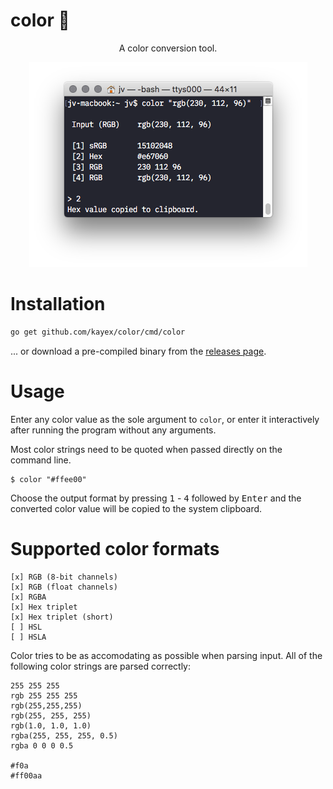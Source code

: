 # color 🍭

<p align="center">
 A color conversion tool.
</p>
<p align="center">
 <img src="/screen.png?raw=true" alt="Color screenshot">
</p>

# Installation
```bash
go get github.com/kayex/color/cmd/color
```
... or download a pre-compiled binary from the [releases page](https://github.com/kayex/color/releases).

# Usage
Enter any color value as the sole argument to `color`, or enter it interactively after running the program without any arguments.

Most color strings need to be quoted when passed directly on the command line.

```
$ color "#ffee00"
```

Choose the output format by pressing <kbd>1</kbd> - <kbd>4</kbd> followed by <kbd>Enter</kbd> and the converted color value will be copied to the system clipboard.

# Supported color formats
```
[x] RGB (8-bit channels)
[x] RGB (float channels)
[x] RGBA
[x] Hex triplet
[x] Hex triplet (short)
[ ] HSL
[ ] HSLA
```

Color tries to be as accomodating as possible when parsing input. All of the following color strings are parsed correctly:
```
255 255 255
rgb 255 255 255
rgb(255,255,255)
rgb(255, 255, 255)
rgb(1.0, 1.0, 1.0)
rgba(255, 255, 255, 0.5)
rgba 0 0 0 0.5

#f0a
#ff00aa
```
